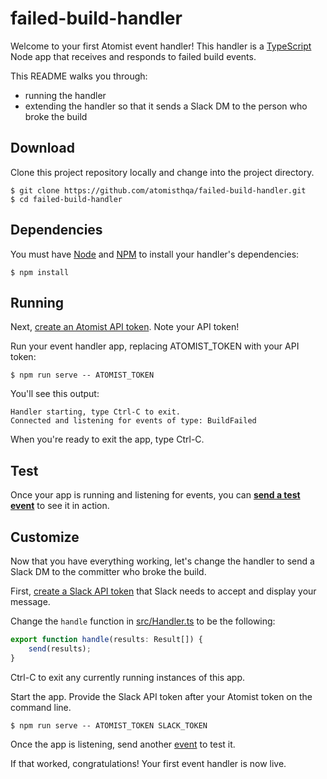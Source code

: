 # failed-build-handler

Welcome to your first Atomist event handler!  This handler is
a [TypeScript][ts] Node app that receives and responds to failed build
events.

[ts]: https://www.typescriptlang.org/ (TypeScript)

This README walks you through:

-   running the handler
-   extending the handler so that it sends a Slack DM to the person
    who broke the build

## Download

Clone this project repository locally and change into the project
directory.

```
$ git clone https://github.com/atomisthqa/failed-build-handler.git
$ cd failed-build-handler
```

## Dependencies

You must have [Node][node] and [NPM][npm] to install your handler's dependencies:

[node]: https://nodejs.org (Node.js)
[npm]: https://www.npmjs.com/get-npm (NPM)

```
$ npm install
```

## Running

Next, <a href="https://invis.io/TQD7HZ5YP#/250436833_Prototype-10--2px-pdf-png--2px-png" alt="Atomist API Token" target="_blank">create an Atomist API token</a>. Note your API token!

Run your event handler app, replacing ATOMIST_TOKEN with your API token:

```
$ npm run serve -- ATOMIST_TOKEN
```

You'll see this output:

```
Handler starting, type Ctrl-C to exit.
Connected and listening for events of type: BuildFailed
```

When you're ready to exit the app, type Ctrl-C.

## Test

Once your app is running and listening for events, you
can <a href="https://invis.io/G2D7I2A78#/250436834_Prototype-11--2px-pdf-png--2px-png" alt="event" target="_blank"><strong>send a test event</strong></a> to see it in action.

## Customize

Now that you have everything working, let's change the handler to send
a Slack DM to the committer who broke the build.

First, <a href="https://invis.io/3MD7I4Q92#/250436835_Prototype-12--2px-pdf-png--2px-png" alt="Slack API Token" target="_blank">create a Slack API token</a> that Slack needs to accept
and display your message.

Change the `handle` function in <a href="https://github.com/atomisthqa/failed-build-handler/edit/master/src/Handler.ts" alt="handler" target="_blank">src/Handler.ts</a> to be the following:

```typescript
export function handle(results: Result[]) {
    send(results);
}
```

Ctrl-C to exit any currently running instances
of this app.

Start the app. Provide the Slack API token
after your Atomist token on the command line.

```
$ npm run serve -- ATOMIST_TOKEN SLACK_TOKEN
```

Once the app is listening, send another <a href="https://invis.io/G2D7I2A78#/250436834_Prototype-11--2px-pdf-png--2px-png" alt="event" target="_blank">event</a> to test it.

If that worked, congratulations! Your first event handler is now live.
